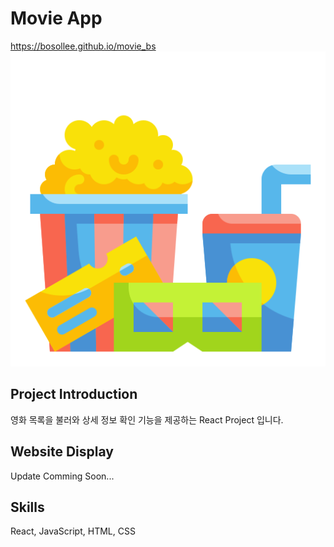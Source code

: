 Movie App
=============
https://bosollee.github.io/movie_bs
![MovieAdvisor](./images/cinema.png)

Project Introduction
-------------
영화 목록을 불러와 상세 정보 확인 기능을 제공하는 React Project 입니다.

Website Display
-------------
Update Comming Soon...

Skills
-------------
React, JavaScript, HTML, CSS